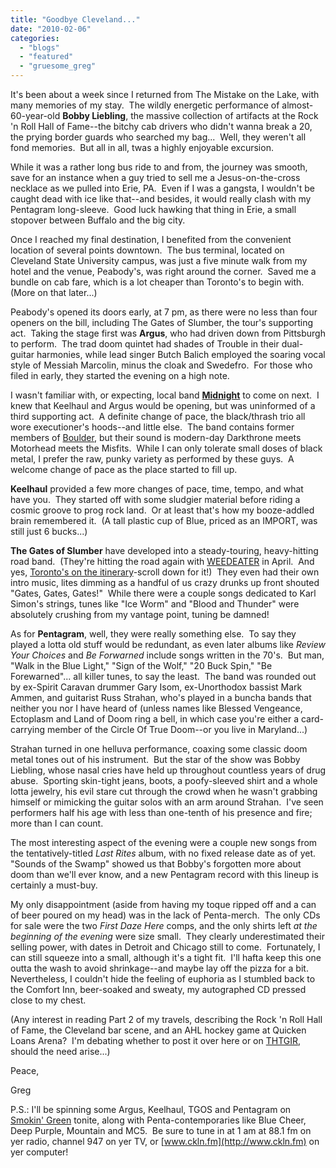```yaml
---
title: "Goodbye Cleveland..."
date: "2010-02-06"
categories: 
  - "blogs"
  - "featured"
  - "gruesome_greg"
---
```


It's been about a week since I returned from The Mistake on the Lake, with many memories of my stay.  The wildly energetic performance of almost- 60-year-old **Bobby Liebling**, the massive collection of artifacts at the Rock 'n Roll Hall of Fame--the bitchy cab drivers who didn't wanna break a 20, the prying border guards who searched my bag...  Well, they weren't all fond memories.  But all in all, twas a highly enjoyable excursion.

While it was a rather long bus ride to and from, the journey was smooth, save for an instance when a guy tried to sell me a Jesus-on-the-cross necklace as we pulled into Erie, PA.  Even if I was a gangsta, I wouldn't be caught dead with ice like that--and besides, it would really clash with my Pentagram long-sleeve.  Good luck hawking that thing in Erie, a small stopover between Buffalo and the big city.

Once I reached my final destination, I benefited from the convenient location of several points downtown.  The bus terminal, located on Cleveland State University campus, was just a five minute walk from my hotel and the venue, Peabody's, was right around the corner.  Saved me a bundle on cab fare, which is a lot cheaper than Toronto's to begin with.  (More on that later...)

Peabody's opened its doors early, at 7 pm, as there were no less than four openers on the bill, including The Gates of Slumber, the tour's supporting act.  Taking the stage first was **Argus**, who had driven down from Pittsburgh to perform.  The trad doom quintet had shades of Trouble in their dual-guitar harmonies, while lead singer Butch Balich employed the soaring vocal style of Messiah Marcolin, minus the cloak and Swedefro.  For those who filed in early, they started the evening on a high note.

I wasn't familiar with, or expecting, local band **[Midnight](http://www.myspace.com/athenarsmidnight)** to come on next.  I knew that Keelhaul and Argus would be opening, but was uninformed of a third supporting act.  A definite change of pace, the black/thrash trio all wore executioner's hoods--and little else.  The band contains former members of [Boulder](http://www.myspace.com/bouldersragers), but their sound is modern-day Darkthrone meets Motorhead meets the Misfits.  While I can only tolerate small doses of black metal, I prefer the raw, punky variety as performed by these guys.  A welcome change of pace as the place started to fill up.

**Keelhaul** provided a few more changes of pace, time, tempo, and what have you.  They started off with some sludgier material before riding a cosmic groove to prog rock land.  Or at least that's how my booze-addled brain remembered it.  (A tall plastic cup of Blue, priced as an IMPORT, was still just 6 bucks...)

**The Gates of Slumber** have developed into a steady-touring, heavy-hitting road band.  (They're hitting the road again with [WEEDEATER](http://www.weedeatertheband.com/) in April.  And yes, [Toronto's on the itinerary](http://toohightogetitright.com/shows.html)\-scroll down for it!)  They even had their own intro music, lites dimming as a handful of us crazy drunks up front shouted "Gates, Gates, Gates!"  While there were a couple songs dedicated to Karl Simon's strings, tunes like "Ice Worm" and "Blood and Thunder" were absolutely crushing from my vantage point, tuning be damned!

As for **Pentagram**, well, they were really something else.  To say they played a lotta old stuff would be redundant, as even later albums like _Review Your Choices_ and _Be Forwarned_ include songs written in the 70's.  But man, "Walk in the Blue Light," "Sign of the Wolf," "20 Buck Spin," "Be Forewarned"... all killer tunes, to say the least.  The band was rounded out by ex-Spirit Caravan drummer Gary Isom, ex-Unorthodox bassist Mark Ammen, and guitarist Russ Strahan, who's played in a buncha bands that neither you nor I have heard of (unless names like Blessed Vengeance, Ectoplasm and Land of Doom ring a bell, in which case you're either a card-carrying member of the Circle Of True Doom--or you live in Maryland...)

Strahan turned in one helluva performance, coaxing some classic doom metal tones out of his instrument.  But the star of the show was Bobby Liebling, whose nasal cries have held up throughout countless years of drug abuse.  Sporting skin-tight jeans, boots, a poofy-sleeved shirt and a whole lotta jewelry, his evil stare cut through the crowd when he wasn't grabbing himself or mimicking the guitar solos with an arm around Strahan.  I've seen performers half his age with less than one-tenth of his presence and fire; more than I can count.

The most interesting aspect of the evening were a couple new songs from the tentatively-titled _Last Rites_ album, with no fixed release date as of yet.  "Sounds of the Swamp" showed us that Bobby's forgotten more about doom than we'll ever know, and a new Pentagram record with this lineup is certainly a must-buy.

My only disappointment (aside from having my toque ripped off and a can of beer poured on my head) was in the lack of Penta-merch.  The only CDs for sale were the two _First Daze Here_ comps, and the only shirts left _at the beginning of the evening_ were size small.  They clearly underestimated their selling power, with dates in Detroit and Chicago still to come.  Fortunately, I can still squeeze into a small, although it's a tight fit.  I'll hafta keep this one outta the wash to avoid shrinkage--and maybe lay off the pizza for a bit.  Nevertheless, I couldn't hide the feeling of euphoria as I stumbled back to the Comfort Inn, beer-soaked and sweaty, my autographed CD pressed close to my chest.

(Any interest in reading Part 2 of my travels, describing the Rock 'n Roll Hall of Fame, the Cleveland bar scene, and an AHL hockey game at Quicken Loans Arena?  I'm debating whether to post it over here or on [THTGIR](http://www.toohightogetitright.com/), should the need arise...)

Peace,

Greg

P.S.: I'll be spinning some Argus, Keelhaul, TGOS and Pentagram on [Smokin' Green](http://www.toohightogetitright.com/smokingreen.html) tonite, along with Penta-contemporaries like Blue Cheer, Deep Purple, Mountain and MC5.  Be sure to tune in at 1 am at 88.1 fm on yer radio, channel 947 on yer TV, or [www.ckln.fm](http://www.ckln.fm) on yer computer!
